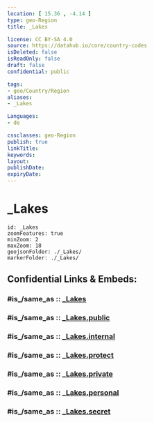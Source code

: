 ```yaml
---
location: [ 15.36 , -4.14 ] 
type: geo-Region
title: _Lakes

license: CC BY-SA 4.0
source: https://datahub.io/core/country-codes
isDeleted: false
isReadOnly: false
draft: false
confidential: public

tags:
- geo/Country/Region
aliases:
- _Lakes

Languages:
- de

cssclasses: geo-Region
publish: true
linkTitle: 
keywords: 
layout: 
publishDate: 
expiryDate: 
---
```


# _Lakes

```leaflet
id: _Lakes
zoomFeatures: true 
minZoom: 2 
maxZoom: 18
geojsonFolder: ./_Lakes/
markerFolder: ./_Lakes/
```


## Confidential Links & Embeds: 

### #is_/same_as :: [_Lakes](/_Standards/Earth/Continent/Africa/Africa~West/Mali/Regions~Mali/Mopti/_Lakes.md) 

### #is_/same_as :: [_Lakes.public](/_public/Earth/Continent/Africa/Africa~West/Mali/Regions~Mali/Mopti/_Lakes.public.md) 

### #is_/same_as :: [_Lakes.internal](/_internal/Earth/Continent/Africa/Africa~West/Mali/Regions~Mali/Mopti/_Lakes.internal.md) 

### #is_/same_as :: [_Lakes.protect](/_protect/Earth/Continent/Africa/Africa~West/Mali/Regions~Mali/Mopti/_Lakes.protect.md) 

### #is_/same_as :: [_Lakes.private](/_private/Earth/Continent/Africa/Africa~West/Mali/Regions~Mali/Mopti/_Lakes.private.md) 

### #is_/same_as :: [_Lakes.personal](/_personal/Earth/Continent/Africa/Africa~West/Mali/Regions~Mali/Mopti/_Lakes.personal.md) 

### #is_/same_as :: [_Lakes.secret](/_secret/Earth/Continent/Africa/Africa~West/Mali/Regions~Mali/Mopti/_Lakes.secret.md)

